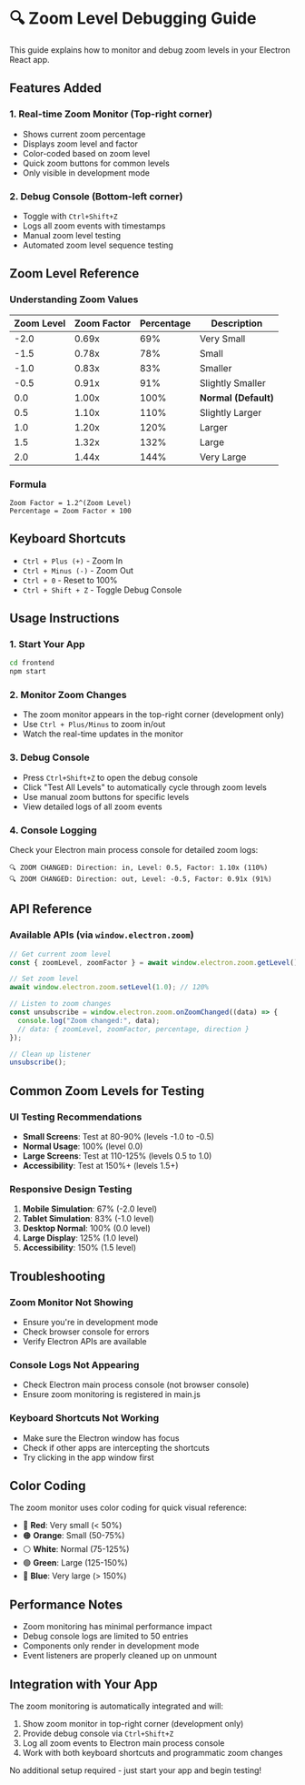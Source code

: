 # 🔍 Zoom Level Debugging Guide

This guide explains how to monitor and debug zoom levels in your Electron React app.

## Features Added

### 1. **Real-time Zoom Monitor** (Top-right corner)

- Shows current zoom percentage
- Displays zoom level and factor
- Color-coded based on zoom level
- Quick zoom buttons for common levels
- Only visible in development mode

### 2. **Debug Console** (Bottom-left corner)

- Toggle with `Ctrl+Shift+Z`
- Logs all zoom events with timestamps
- Manual zoom level testing
- Automated zoom level sequence testing

## Zoom Level Reference

### Understanding Zoom Values

| Zoom Level | Zoom Factor | Percentage | Description          |
| ---------- | ----------- | ---------- | -------------------- |
| -2.0       | 0.69x       | 69%        | Very Small           |
| -1.5       | 0.78x       | 78%        | Small                |
| -1.0       | 0.83x       | 83%        | Smaller              |
| -0.5       | 0.91x       | 91%        | Slightly Smaller     |
| 0.0        | 1.00x       | 100%       | **Normal (Default)** |
| 0.5        | 1.10x       | 110%       | Slightly Larger      |
| 1.0        | 1.20x       | 120%       | Larger               |
| 1.5        | 1.32x       | 132%       | Large                |
| 2.0        | 1.44x       | 144%       | Very Large           |

### Formula

```
Zoom Factor = 1.2^(Zoom Level)
Percentage = Zoom Factor × 100
```

## Keyboard Shortcuts

- `Ctrl + Plus (+)` - Zoom In
- `Ctrl + Minus (-)` - Zoom Out
- `Ctrl + 0` - Reset to 100%
- `Ctrl + Shift + Z` - Toggle Debug Console

## Usage Instructions

### 1. **Start Your App**

```bash
cd frontend
npm start
```

### 2. **Monitor Zoom Changes**

- The zoom monitor appears in the top-right corner (development only)
- Use `Ctrl + Plus/Minus` to zoom in/out
- Watch the real-time updates in the monitor

### 3. **Debug Console**

- Press `Ctrl+Shift+Z` to open the debug console
- Click "Test All Levels" to automatically cycle through zoom levels
- Use manual zoom buttons for specific levels
- View detailed logs of all zoom events

### 4. **Console Logging**

Check your Electron main process console for detailed zoom logs:

```
🔍 ZOOM CHANGED: Direction: in, Level: 0.5, Factor: 1.10x (110%)
🔍 ZOOM CHANGED: Direction: out, Level: -0.5, Factor: 0.91x (91%)
```

## API Reference

### Available APIs (via `window.electron.zoom`)

```javascript
// Get current zoom level
const { zoomLevel, zoomFactor } = await window.electron.zoom.getLevel();

// Set zoom level
await window.electron.zoom.setLevel(1.0); // 120%

// Listen to zoom changes
const unsubscribe = window.electron.zoom.onZoomChanged((data) => {
  console.log("Zoom changed:", data);
  // data: { zoomLevel, zoomFactor, percentage, direction }
});

// Clean up listener
unsubscribe();
```

## Common Zoom Levels for Testing

### UI Testing Recommendations

- **Small Screens**: Test at 80-90% (levels -1.0 to -0.5)
- **Normal Usage**: 100% (level 0.0)
- **Large Screens**: Test at 110-125% (levels 0.5 to 1.0)
- **Accessibility**: Test at 150%+ (levels 1.5+)

### Responsive Design Testing

1. **Mobile Simulation**: 67% (-2.0 level)
2. **Tablet Simulation**: 83% (-1.0 level)
3. **Desktop Normal**: 100% (0.0 level)
4. **Large Display**: 125% (1.0 level)
5. **Accessibility**: 150% (1.5 level)

## Troubleshooting

### Zoom Monitor Not Showing

- Ensure you're in development mode
- Check browser console for errors
- Verify Electron APIs are available

### Console Logs Not Appearing

- Check Electron main process console (not browser console)
- Ensure zoom monitoring is registered in main.js

### Keyboard Shortcuts Not Working

- Make sure the Electron window has focus
- Check if other apps are intercepting the shortcuts
- Try clicking in the app window first

## Color Coding

The zoom monitor uses color coding for quick visual reference:

- 🔴 **Red**: Very small (< 50%)
- 🟠 **Orange**: Small (50-75%)
- ⚪ **White**: Normal (75-125%)
- 🟢 **Green**: Large (125-150%)
- 🔵 **Blue**: Very large (> 150%)

## Performance Notes

- Zoom monitoring has minimal performance impact
- Debug console logs are limited to 50 entries
- Components only render in development mode
- Event listeners are properly cleaned up on unmount

## Integration with Your App

The zoom monitoring is automatically integrated and will:

1. Show zoom monitor in top-right corner (development only)
2. Provide debug console via `Ctrl+Shift+Z`
3. Log all zoom events to Electron main process console
4. Work with both keyboard shortcuts and programmatic zoom changes

No additional setup required - just start your app and begin testing!
